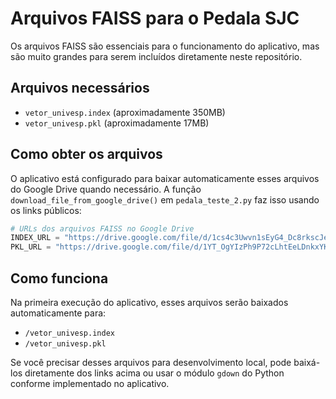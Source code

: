 # Arquivos FAISS para o Pedala SJC

Os arquivos FAISS são essenciais para o funcionamento do aplicativo, mas são muito grandes para serem incluídos diretamente neste repositório.

## Arquivos necessários
- `vetor_univesp.index` (aproximadamente 350MB)
- `vetor_univesp.pkl` (aproximadamente 17MB)

## Como obter os arquivos

O aplicativo está configurado para baixar automaticamente esses arquivos do Google Drive quando necessário. A função `download_file_from_google_drive()` em `pedala_teste_2.py` faz isso usando os links públicos:

```python
# URLs dos arquivos FAISS no Google Drive
INDEX_URL = "https://drive.google.com/file/d/1cs4c3Uwvn1sEyG4_Dc8rkscJeaxeh4TO/view?usp=share_link"
PKL_URL = "https://drive.google.com/file/d/1YT_OgYIzPh9P72cLhtEeLDnkxYKov6Ku/view?usp=share_link"
```

## Como funciona

Na primeira execução do aplicativo, esses arquivos serão baixados automaticamente para:
- `/vetor_univesp.index`
- `/vetor_univesp.pkl`

Se você precisar desses arquivos para desenvolvimento local, pode baixá-los diretamente dos links acima ou usar o módulo `gdown` do Python conforme implementado no aplicativo.